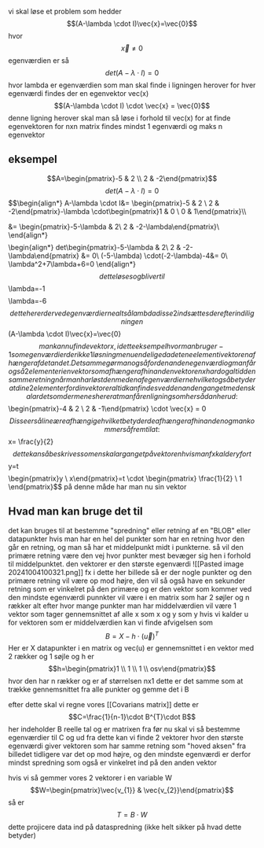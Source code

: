 vi skal løse et problem som hedder
$$(A-\lambda \cdot I)\vec{x}=\vec{0}$$
hvor$$\vec{x} \neq0 $$
egenværdien er så
$$det(A - \lambda \cdot I)=0$$
hvor lambda er egenværdien som man skal finde i ligningen herover
for hver egenværdi findes der en egenvektor vec(x)
$$(A-\lambda \cdot I) \cdot \vec{x} = \vec{0}$$
denne ligning herover skal man så løse i forhold til vec(x) for at finde egenvektoren
for nxn matrix findes mindst 1 egenværdi og maks n egenvektor

## eksempel
$$A=\begin{pmatrix}-5 & 2 \\ 2 & -2\end{pmatrix}$$
$$det(A-\lambda \cdot I)=0$$
$$\begin{align*}
A-\lambda \cdot I&= \begin{pmatrix}-5 & 2 \\ 2 & -2\end{pmatrix}-\lambda \cdot\begin{pmatrix}1 & 0 \\ 0 & 1\end{pmatrix}\\\\

&= \begin{pmatrix}-5-\lambda & 2\\
2 & -2-\lambda\end{pmatrix}\\
\end{align*}$$
$$
\begin{align*}
det\begin{pmatrix}-5-\lambda & 2\\
2 & -2-\lambda\end{pmatrix} &= 0\\
(-5-\lambda) \cdot(-2-\lambda)-4&= 0\\
\lambda^2+7\lambda+6=0
\end{align*}
$$
dette løses og bliver til
$$\lambda=-1$$
$$\lambda=-6$$
dette her er derved egenværdierne altså lambda
disse 2 indsættes derefter ind i ligningen
$$(A-\lambda \cdot I)\vec{x}=\vec{0}$$
man kan nu finde vektor x, i dette eksempel hvor man bruger -1 som egenværdi er der ikke 1 løsning men uendelige da det ene element i vektoren afhænger af det andet. Det samme gør man også for den anden egenværdi og man får også 2 elementer i en vektor som afhænger af hinanden
vektoren x har dog altid den samme retning når man har løst den med en af egenværdierne hvilket også betyder at dine 2 elementer for din vektorer altid kan findes ved den anden ganget med en skalar
det som der menes her er at man får en ligning som her sådan her ud:
$$\begin{pmatrix}-4 & 2 \\ 2 & -1\end{pmatrix} \cdot \vec{x} = 0$$
Disse er så lineære afhængige hvilket betyder de afhænger af hinanden og man kommer så frem til at:
$$x= \frac{y}{2}$$
dette kan så beskrives som en skalar ganget på vektoren hvis man fx kalder y for t $$y=t$$
$$\begin{pmatrix}y \\ x\end{pmatrix}=t \cdot \begin{pmatrix} \frac{1}{2} \\ 1 \end{pmatrix}$$
på denne måde har man nu sin vektor

## Hvad man kan bruge det til
det kan bruges til at bestemme "spredning" eller retning af en "BLOB" eller datapunkter
hvis man har en hel del punkter som har en retning hvor den går en retning, og man så har et middelpunkt midt i punkterne. så vil den primære retning være den vej hvor punkter mest bevæger sig hen i forhold til middelpunktet. den vektorer er den største egenværdi
![[Pasted image 20241004100321.png]]
fx i dette her billede så er der nogle punkter og den primære retning vil være op mod højre, den vil så også have en sekunder retning som er vinkelret på den primære og er den vektor som kommer ved den mindste egenværdi
punnkter vil være i en matrix som har 2 søjler og n rækker alt efter hvor mange punkter man har
middelværdien vil være 1 vektor som tager gennemsnittet af alle x som x og y som y
hvis vi kalder u for vektoren som er middelværdien
kan vi finde afvigelsen som
$$B=X-h \cdot (\vec{u})^T$$
Her er X datapunkter i en matrix og vec(u) er gennemsnittet i en vektor med 2 rækker og 1 søjle og h er 
$$h=\begin{pmatrix}1 \\ 1 \\ 1 \\ osv\end{pmatrix}$$
hvor den har n rækker og er af størrelsen nx1
dette er det samme som at trække gennemsnittet fra alle punkter og gemme det i B

efter dette skal vi regne vores [[Covarians matrix]]
dette er
$$C=\frac{1}{n-1}\cdot B^{T}\cdot B$$
her indeholder B reelle tal og er matrixen fra før
nu skal vi så bestemme egenværdier til C
og ud fra dette kan vi finde 2 vektorer hvor den største egenværdi giver vektoren som har samme retning som "hoved aksen" fra billedet tidligere var det op mod højre, og den mindste egenværdi er derfor mindst spredning som også er vinkelret ind på den anden vektor

hvis vi så gemmer vores 2 vektorer i en variable W
$$W=\begin{pmatrix}\vec{v_{1}} & \vec{v_{2}}\end{pmatrix}$$
så er 
$$T=B \cdot W$$
dette projicere data ind på dataspredning (ikke helt sikker på hvad dette betyder)

